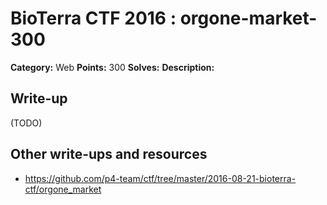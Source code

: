 # BioTerra CTF 2016 : orgone-market-300

**Category:** Web
**Points:** 300
**Solves:** 
**Description:**



## Write-up

(TODO)

## Other write-ups and resources

* https://github.com/p4-team/ctf/tree/master/2016-08-21-bioterra-ctf/orgone_market
